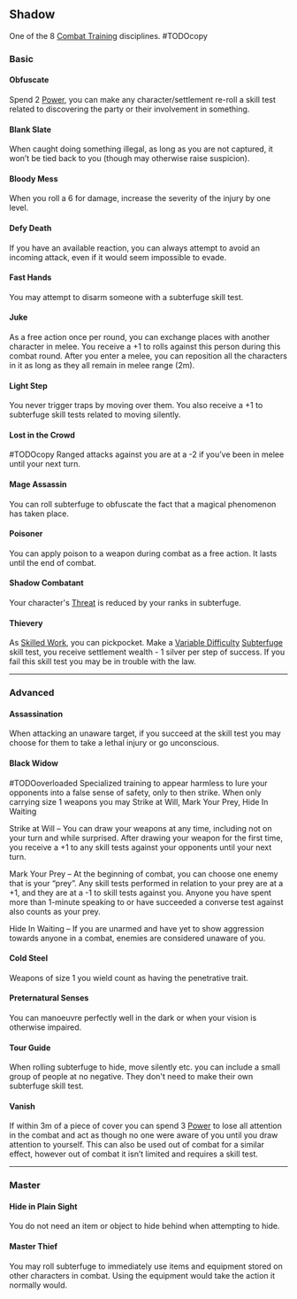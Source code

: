 ## Shadow
One of the 8 [Combat Training](Combat-Training) disciplines.
#TODOcopy 

### Basic

#### Obfuscate
Spend 2 [Power](Stats#Power), you can make any character/settlement re-roll a skill test related to discovering the party or their involvement in something.


#### Blank Slate
When caught doing something illegal, as long as you are not captured, it won’t be tied back to you (though may otherwise raise suspicion).

#### Bloody Mess
When you roll a 6 for damage, increase the severity of the injury by one level.

#### Defy Death
If you have an available reaction, you can always attempt to avoid an incoming attack, even if it would seem impossible to evade.

#### Fast Hands
You may attempt to disarm someone with a subterfuge skill test.

#### Juke
As a free action once per round, you can exchange places with another character in melee. You receive a +1 to rolls against this person during this combat round. After you enter a melee, you can reposition all the characters in it as long as they all remain in melee range (2m).

#### Light Step
You never trigger traps by moving over them. You also receive a +1 to subterfuge skill tests related to moving silently.

#### Lost in the Crowd
#TODOcopy 
Ranged attacks against you are at a -2 if you’ve been in melee until your next turn.

#### Mage Assassin
You can roll subterfuge to obfuscate the fact that a magical phenomenon has taken place.

#### Poisoner
You can apply poison to a weapon during combat as a free action. It lasts until the end of combat.

#### Shadow Combatant
Your character's [Threat](Stats#Threat) is reduced by your ranks in subterfuge.

#### Thievery
As [Skilled Work](Telling-The-Story#Skilled%20Work), you can pickpocket. Make a [Variable Difficulty](Skills#Variable%20Difficulty) [Subterfuge](Skills#Subterfuge) skill test, you receive settlement wealth - 1 silver per step of success. If you fail this skill test you may be in trouble with the law.

---
### Advanced
#### Assassination
When attacking an unaware target, if you succeed at the skill test you may choose for them to take a lethal injury or go unconscious.

#### Black Widow
#TODOoverloaded 
Specialized training to appear harmless to lure your opponents into a false sense of safety, only to then strike. When only carrying size 1 weapons you may Strike at Will, Mark Your Prey, Hide In Waiting

Strike at Will – You can draw your weapons at any time, including not on your turn and while surprised. After drawing your weapon for the first time, you receive a +1 to any skill tests against your opponents until your next turn.  

Mark Your Prey – At the beginning of combat, you can choose one enemy that is your “prey”. Any skill tests performed in relation to your prey are at a +1, and they are at a -1 to skill tests against you. Anyone you have spent more than 1-minute speaking to or have succeeded a converse test against also counts as your prey.

Hide In Waiting – If you are unarmed and have yet to show aggression towards anyone in a combat, enemies are considered unaware of you. 

#### Cold Steel
Weapons of size 1 you wield count as having the penetrative trait.

#### Preternatural Senses
You can manoeuvre perfectly well in the dark or when your vision is otherwise impaired.

#### Tour Guide
When rolling subterfuge to hide, move silently etc. you can include a small group of people at no negative. They don't need to make their own subterfuge skill test. 

#### Vanish
If within 3m of a piece of cover you can spend 3 [Power](Stats#Power) to lose all attention in the combat and act as though no one were aware of you until you draw attention to yourself. This can also be used out of combat for a similar effect, however out of combat it isn’t limited and requires a skill test.

---
### Master

#### Hide in Plain Sight
You do not need an item or object to hide behind when attempting to hide.

#### Master Thief
You may roll subterfuge to immediately use items and equipment stored on other characters in combat. Using the equipment would take the action it normally would.
